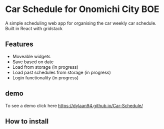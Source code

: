 # Car Schedule for Onomichi City BOE

A simple scheduling web app for organising the car weekly car schedule. Built in React with gridstack

## Features
- Moveable widgets
- Save based on date
- Load from storage (in progress)
- Load past schedules from storage (in progress)
- Login functionality (in progress)

## demo

To see a demo click here https://dylaan94.github.io/Car-Schedule/

## How to install
